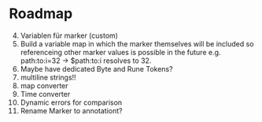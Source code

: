 # Roadmap

4. Variablen für marker (custom)
7. Build a variable map in which the marker themselves will be included so
   referenceing other marker values is possible in the future e.g.
   path:to:i=32 -> $path:to:i resolves to 32.
9. Maybe have dedicated Byte and Rune Tokens?
11. multiline strings!!
12. map converter
13. Time converter
3. Dynamic errors for comparison
4. Rename Marker to annotationt?
